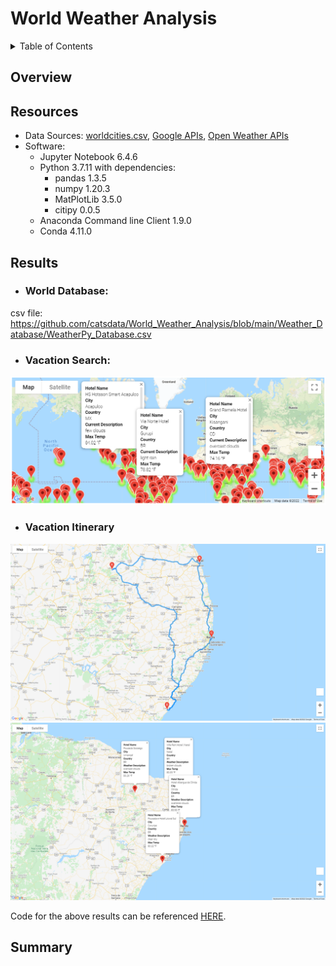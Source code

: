 # World Weather Analysis

<details><summary>Table of Contents</summary>
<p>

1. [Overview](https://github.com/catsdata/World_Weather_Analysis#overview)
2. [Resources](https://github.com/catsdata/World_Weather_Analysis#resources)
3. [Results](https://github.com/catsdata/World_Weather_Analysis#results)
4. [Summary](https://github.com/catsdata/World_Weather_Analysis#summary)

</p>
</details>

## Overview


## Resources

- Data Sources: [worldcities.csv](https://github.com/catsdata/World_Weather_Analysis/blob/main/worldcities.csv), [Google APIs](https://console.developers.google.com/), [Open Weather APIs](http://api.openweathermap.org)
- Software: 
    - Jupyter Notebook 6.4.6
    - Python 3.7.11 with dependencies: 
        - pandas 1.3.5
        - numpy 1.20.3
        - MatPlotLib 3.5.0
        - citipy 0.0.5
    - Anaconda Command line Client 1.9.0
    - Conda 4.11.0


## Results



- ### World Database:

csv file: https://github.com/catsdata/World_Weather_Analysis/blob/main/Weather_Database/WeatherPy_Database.csv
    
- ### Vacation Search:
    
![WeatherPy_vacation_map.png](https://github.com/catsdata/World_Weather_Analysis/blob/main/Vacation_Search/WeatherPy_vacation_map.png)
 
- ### Vacation Itinerary

![WeatherPy_travel_map](https://github.com/catsdata/World_Weather_Analysis/blob/main/Vacation_Itinerary/WeatherPy_travel_map.png)
![WeatherPy_travel_map_markers](https://github.com/catsdata/World_Weather_Analysis/blob/main/Vacation_Itinerary/WeatherPy_travel_map_markers.png)

Code for the above results can be referenced [HERE](URL).

## Summary
